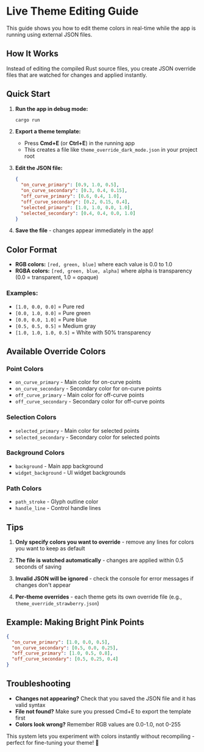 # Live Theme Editing Guide

This guide shows you how to edit theme colors in real-time while the app is running using external JSON files.

## How It Works

Instead of editing the compiled Rust source files, you create JSON override files that are watched for changes and applied instantly.

## Quick Start

1. **Run the app in debug mode:**
   ```bash
   cargo run
   ```

2. **Export a theme template:**
   - Press **Cmd+E** (or **Ctrl+E**) in the running app
   - This creates a file like `theme_override_dark_mode.json` in your project root

3. **Edit the JSON file:**
   ```json
   {
     "on_curve_primary": [0.9, 1.0, 0.5],
     "on_curve_secondary": [0.3, 0.4, 0.15],
     "off_curve_primary": [0.6, 0.4, 1.0],
     "off_curve_secondary": [0.2, 0.15, 0.4],
     "selected_primary": [1.0, 1.0, 0.0, 1.0],
     "selected_secondary": [0.4, 0.4, 0.0, 1.0]
   }
   ```

4. **Save the file** - changes appear immediately in the app!

## Color Format

- **RGB colors:** `[red, green, blue]` where each value is 0.0 to 1.0
- **RGBA colors:** `[red, green, blue, alpha]` where alpha is transparency (0.0 = transparent, 1.0 = opaque)

### Examples:
- `[1.0, 0.0, 0.0]` = Pure red
- `[0.0, 1.0, 0.0]` = Pure green  
- `[0.0, 0.0, 1.0]` = Pure blue
- `[0.5, 0.5, 0.5]` = Medium gray
- `[1.0, 1.0, 1.0, 0.5]` = White with 50% transparency

## Available Override Colors

### Point Colors
- `on_curve_primary` - Main color for on-curve points
- `on_curve_secondary` - Secondary color for on-curve points  
- `off_curve_primary` - Main color for off-curve points
- `off_curve_secondary` - Secondary color for off-curve points

### Selection Colors
- `selected_primary` - Main color for selected points
- `selected_secondary` - Secondary color for selected points

### Background Colors
- `background` - Main app background
- `widget_background` - UI widget backgrounds

### Path Colors
- `path_stroke` - Glyph outline color
- `handle_line` - Control handle lines

## Tips

1. **Only specify colors you want to override** - remove any lines for colors you want to keep as default

2. **The file is watched automatically** - changes are applied within 0.5 seconds of saving

3. **Invalid JSON will be ignored** - check the console for error messages if changes don't appear

4. **Per-theme overrides** - each theme gets its own override file (e.g., `theme_override_strawberry.json`)

## Example: Making Bright Pink Points

```json
{
  "on_curve_primary": [1.0, 0.0, 0.5],
  "on_curve_secondary": [0.5, 0.0, 0.25],
  "off_curve_primary": [1.0, 0.5, 0.8],
  "off_curve_secondary": [0.5, 0.25, 0.4]
}
```

## Troubleshooting

- **Changes not appearing?** Check that you saved the JSON file and it has valid syntax
- **File not found?** Make sure you pressed Cmd+E to export the template first
- **Colors look wrong?** Remember RGB values are 0.0-1.0, not 0-255

This system lets you experiment with colors instantly without recompiling - perfect for fine-tuning your theme! 🎨